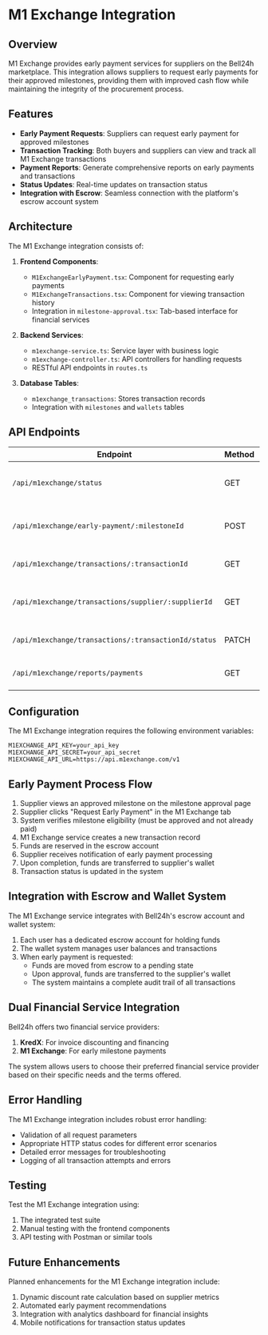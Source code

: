 # M1 Exchange Integration

## Overview
M1 Exchange provides early payment services for suppliers on the Bell24h marketplace. This integration allows suppliers to request early payments for their approved milestones, providing them with improved cash flow while maintaining the integrity of the procurement process.

## Features
- **Early Payment Requests**: Suppliers can request early payment for approved milestones
- **Transaction Tracking**: Both buyers and suppliers can view and track all M1 Exchange transactions
- **Payment Reports**: Generate comprehensive reports on early payments and transactions
- **Status Updates**: Real-time updates on transaction status
- **Integration with Escrow**: Seamless connection with the platform's escrow account system

## Architecture
The M1 Exchange integration consists of:

1. **Frontend Components**:
   - `M1ExchangeEarlyPayment.tsx`: Component for requesting early payments
   - `M1ExchangeTransactions.tsx`: Component for viewing transaction history
   - Integration in `milestone-approval.tsx`: Tab-based interface for financial services

2. **Backend Services**:
   - `m1exchange-service.ts`: Service layer with business logic
   - `m1exchange-controller.ts`: API controllers for handling requests
   - RESTful API endpoints in `routes.ts`

3. **Database Tables**:
   - `m1exchange_transactions`: Stores transaction records
   - Integration with `milestones` and `wallets` tables

## API Endpoints

| Endpoint | Method | Description |
|----------|--------|-------------|
| `/api/m1exchange/status` | GET | Check M1 Exchange service status |
| `/api/m1exchange/early-payment/:milestoneId` | POST | Request early payment for a milestone |
| `/api/m1exchange/transactions/:transactionId` | GET | Get transaction details by ID |
| `/api/m1exchange/transactions/supplier/:supplierId` | GET | Get all transactions for a supplier |
| `/api/m1exchange/transactions/:transactionId/status` | PATCH | Update transaction status |
| `/api/m1exchange/reports/payments` | GET | Generate payment report |

## Configuration

The M1 Exchange integration requires the following environment variables:

```
M1EXCHANGE_API_KEY=your_api_key
M1EXCHANGE_API_SECRET=your_api_secret
M1EXCHANGE_API_URL=https://api.m1exchange.com/v1
```

## Early Payment Process Flow

1. Supplier views an approved milestone on the milestone approval page
2. Supplier clicks "Request Early Payment" in the M1 Exchange tab
3. System verifies milestone eligibility (must be approved and not already paid)
4. M1 Exchange service creates a new transaction record
5. Funds are reserved in the escrow account
6. Supplier receives notification of early payment processing
7. Upon completion, funds are transferred to supplier's wallet
8. Transaction status is updated in the system

## Integration with Escrow and Wallet System

The M1 Exchange service integrates with Bell24h's escrow account and wallet system:

1. Each user has a dedicated escrow account for holding funds
2. The wallet system manages user balances and transactions
3. When early payment is requested:
   - Funds are moved from escrow to a pending state
   - Upon approval, funds are transferred to the supplier's wallet
   - The system maintains a complete audit trail of all transactions

## Dual Financial Service Integration

Bell24h offers two financial service providers:

1. **KredX**: For invoice discounting and financing
2. **M1 Exchange**: For early milestone payments

The system allows users to choose their preferred financial service provider based on their specific needs and the terms offered.

## Error Handling

The M1 Exchange integration includes robust error handling:

- Validation of all request parameters
- Appropriate HTTP status codes for different error scenarios
- Detailed error messages for troubleshooting
- Logging of all transaction attempts and errors

## Testing

Test the M1 Exchange integration using:

1. The integrated test suite
2. Manual testing with the frontend components
3. API testing with Postman or similar tools

## Future Enhancements

Planned enhancements for the M1 Exchange integration include:

1. Dynamic discount rate calculation based on supplier metrics
2. Automated early payment recommendations
3. Integration with analytics dashboard for financial insights
4. Mobile notifications for transaction status updates